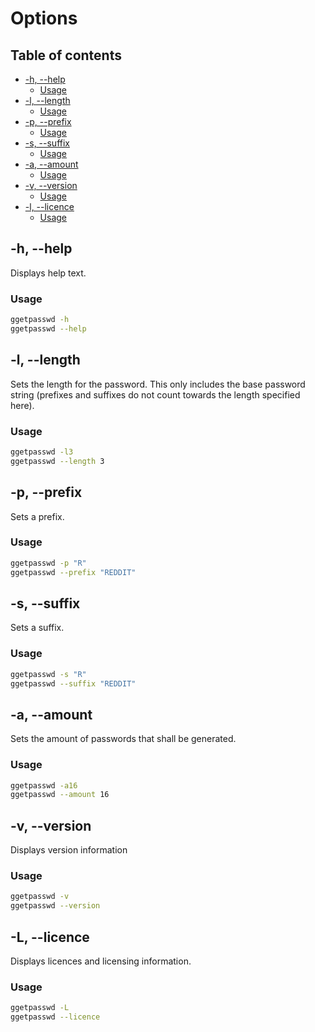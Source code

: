 # Options

## Table of contents

* [-h, --help](#-h---help)
  * [Usage](#usage)
* [-l, --length](#-l---length)
  * [Usage](#usage-1)
* [-p, --prefix](#-p---prefix)
  * [Usage](#usage-2)
* [-s, --suffix](#-s---suffix)
  * [Usage](#usage-3)
* [-a, --amount](#-a---amount)
  * [Usage](#usage-4)
* [-v, --version](#-v---version)
  * [Usage](#usage-5)
* [-l, --licence](#-l---licence)
  * [Usage](#usage-6)

## -h, --help

Displays help text.

### Usage

```bash
ggetpasswd -h
ggetpasswd --help
```

## -l, --length

Sets the length for the password. This only includes the base password string (prefixes and
suffixes do not count towards the length specified here).

### Usage

```bash
ggetpasswd -l3
ggetpasswd --length 3
```

## -p, --prefix

Sets a prefix.

### Usage

```bash
ggetpasswd -p "R"
ggetpasswd --prefix "REDDIT"
```

## -s, --suffix

Sets a suffix.

### Usage

```bash
ggetpasswd -s "R"
ggetpasswd --suffix "REDDIT"
```

## -a, --amount

Sets the amount of passwords that shall be generated.

### Usage

```bash
ggetpasswd -a16
ggetpasswd --amount 16
```

## -v, --version

Displays version information

### Usage

```bash
ggetpasswd -v
ggetpasswd --version
```

## -L, --licence

Displays licences and licensing information.

### Usage

```bash
ggetpasswd -L
ggetpasswd --licence
```
